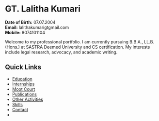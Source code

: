 # GT. Lalitha Kumari

**Date of Birth:** 07.07.2004  
**Email:** lalithakumarigtgmail.com  
**Mobile:** 8074101104

Welcome to my professional portfolio. I am currently pursuing B.B.A., LL.B. (Hons.) at SASTRA Deemed University and CS certification. My interests include legal research, advocacy, and academic writing.

## Quick Links
- [Education](education.md)
- [Internships](internships.md)
- [Moot Court](mootcourt.md)
- [Publications](publications.md)
- [Other Activities](activities.md)
- [Skills](skills.md)
- [Contact](contact.md)
- 
